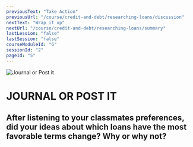 ```yaml
---
previousText: "Take Action"
previousUrl: "/course/credit-and-debt/researching-loans/discussion"
nextText: "Wrap it up"
nextUrl: "/course/credit-and-debt/researching-loans/summary"
lastLession: "false"
lastSession: "false"
courseModuleId: "6"
sessionId: "2"
pageId: "5"
---
```



![Journal or Post it](/assets/img/journal-it.png)
# JOURNAL OR POST IT

## After listening to your classmates preferences, did your ideas about which loans have the most favorable terms change? Why or why not?
<sparkle-feed-post assignment-name="After listening to your classmates preferences, did your ideas about which loans have the most favorable terms change? Why or why not?" ></sparkle-feed-post>